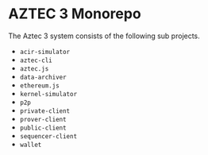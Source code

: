 # AZTEC 3 Monorepo

The Aztec 3 system consists of the following sub projects.

- `acir-simulator`
- `aztec-cli`
- `aztec.js`
- `data-archiver`
- `ethereum.js`
- `kernel-simulator`
- `p2p`
- `private-client`
- `prover-client`
- `public-client`
- `sequencer-client`
- `wallet`

